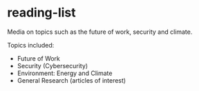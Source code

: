 # reading-list
Media on topics such as the future of work, security and climate.

Topics included:
- Future of Work
- Security (Cybersecurity)
- Environment: Energy and Climate
- General Research (articles of interest)

